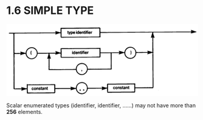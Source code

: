 # 1.6 SIMPLE TYPE

![diagram](diagrams/pic-1-6.png)

Scalar enumerated types (identifier, identifier, ......) may not have more than **256** elements.
